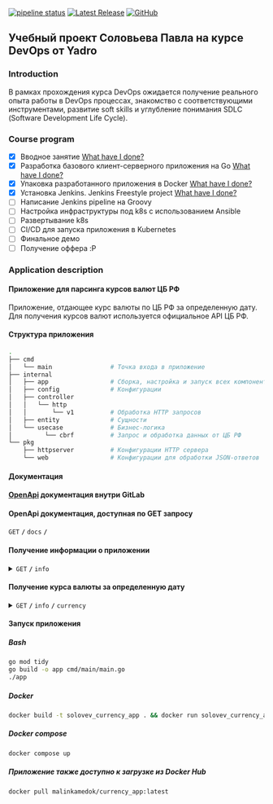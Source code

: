 [![pipeline status](https://gitlab-pub.yadro.com/devops-school-2024/student/p.solovev/badges/main/pipeline.svg)](https://gitlab-pub.yadro.com/devops-school-2024/student/p.solovev/-/commits/main)
[![Latest Release](https://gitlab-pub.yadro.com/devops-school-2024/student/p.solovev/-/badges/release.svg)](https://gitlab-pub.yadro.com/devops-school-2024/student/p.solovev/-/releases)
[![GitHub](https://img.shields.io/badge/GitHub-malinkamedok-blue?logo=github)](https://github.com/malinkamedok)

## Учебный проект Соловьева Павла на курсе DevOps от Yadro

### Introduction

В рамках прохождения курса DevOps ожидается получение реального опыта работы в DevOps процессах, знакомство с соответствующими инструментами, развитие soft skills и углубление понимания SDLС (Software Development Life Cycle).

### Сourse program

- [x] Вводное занятие [What have I done?](https://gitlab-pub.yadro.com/devops-school-2024/student/p.solovev/-/merge_requests/1)
- [x] Разработка базового клиент-серверного приложения на Go [What have I done?](docs/summary/hw1.md)
- [x] Упаковка разработанного приложения в Docker [What have I done?](docs/summary/hw2.md)
- [x] Установка Jenkins. Jenkins Freestyle project [What have I done?](docs/summary/hw3.md)
- [ ] Написание Jenkins pipeline на Groovy
- [ ] Настройка инфраструктуры под k8s с использованием Ansible
- [ ] Развертывание k8s
- [ ] CI/CD для запуска приложения в Kubernetes
- [ ] Финальное демо
- [ ] Получение оффера :P

### Application description

#### Приложение для парсинга курсов валют ЦБ РФ

Приложение, отдающее курс валюты по ЦБ РФ за определенную дату. Для получения курсов валют используется официальное API ЦБ РФ.

#### Структура приложения

```bash
.
├── cmd
│   └── main                # Точка входа в приложение
├── internal
│   ├── app                 # Сборка, настройка и запуск всех компонентов
│   ├── config              # Конфигурации
│   ├── controller
│   │   └── http
│   │       └── v1          # Обработка HTTP запросов
│   ├── entity              # Сущности
│   └── usecase             # Бизнес-логика
│         └── cbrf          # Запрос и обработка данных от ЦБ РФ
└── pkg
    ├── httpserver          # Конфигурации HTTP сервера
    └── web                 # Конфигурации для обработки JSON-ответов
```

#### Документация

#### [OpenApi](/docs/openapi.yaml) документация внутри GitLab

#### OpenApi документация, доступная по GET запросу

<summary><code>GET</code> <code><b>/</b></code> <code>docs</code> <code><b>/</b></code></summary>

#### Получение информации о приложении

<details>
 <summary><code>GET</code> <code><b>/</b></code> <code>info</code></summary>

##### Example output

```json
{
  "version": "0.1.0",
  "service": "currency",
  "author": "p.solovev"
}
```

</details>

#### Получение курса валюты за определенную дату

<details>
 <summary><code>GET</code> <code><b>/</b></code> <code>info</code> <code><b>/</b></code> <code>currency</code></summary>

##### Parameters

> | name     | type     | data type | example    | description                 |
> |----------|----------|-----------|------------|-----------------------------|
> | currency | optional | string    | USD        | Валюта в стандарте ISO 4217 |
> | date     | optional | string    | 2016-01-06 | Дата в формате YYYY-MM-DD   |

##### Example output

```json
{
    "data": {
      "USD": "33,4013"
    },
    "service": "currency"
}
```

</details>

#### Запуск приложения

##### Bash

```bash
go mod tidy
go build -o app cmd/main/main.go
./app
```

##### Docker

```bash
docker build -t solovev_currency_app . && docker run solovev_currency_app
```

##### Docker compose
```bash
docker compose up
```

##### Приложение также доступно к загрузке из Docker Hub

```bash
docker pull malinkamedok/currency_app:latest
```
